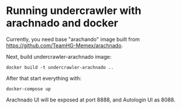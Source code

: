 Running undercrawler with arachnado and docker
==============================================

Currently, you need base "arachando" image built from
https://github.com/TeamHG-Memex/arachnado.

Next, build undercrawler-arachnado image:

    docker build -t undercrawler-arachnado ..

After that start everything with:

    docker-compose up

Arachnado UI will be exposed at port 8888, and Autologin UI as 8088.